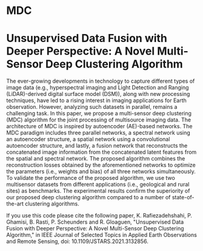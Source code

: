 # MDC

# Unsupervised Data Fusion with Deeper Perspective: A Novel Multi-Sensor Deep Clustering Algorithm

The ever-growing developments in technology to capture different types of image data (e.g., hyperspectral imaging and Light Detection and Ranging (LiDAR)-derived digital surface model (DSM)), along with new processing techniques, have led to a rising interest in imaging applications for Earth observation. However, analyzing such datasets in parallel, remains a challenging task. In this paper, we propose a multi-sensor deep clustering (MDC) algorithm for the joint processing of multisource imaging data. The architecture of MDC is inspired by autoencoder (AE)-based networks. The MDC paradigm includes three parallel networks, a spectral network using an autoencoder structure, a spatial network using a convolutional autoencoder structure, and lastly, a fusion network that reconstructs the concatenated image information from the concatenated latent features from the spatial and spectral network. The proposed algorithm combines the reconstruction losses obtained by the aforementioned networks to optimize the parameters (i.e., weights and bias) of all three networks simultaneously. To validate the performance of the proposed algorithm, we use two multisensor datasets from different applications (i.e., geological and rural sites) as benchmarks. The experimental results confirm the superiority of our proposed deep clustering algorithm compared to a number of state-of-the-art clustering algorithms.

If you use this code please cite the following paper, K. Rafiezadehshahi, P. Ghamisi, B. Rasti, P. Scheunders and R. Gloaguen, "Unsupervised Data Fusion with Deeper Perspective: A Novel Multi-Sensor Deep Clustering Algorithm," in IEEE Journal of Selected Topics in Applied Earth Observations and Remote Sensing, doi: 10.1109/JSTARS.2021.3132856.
